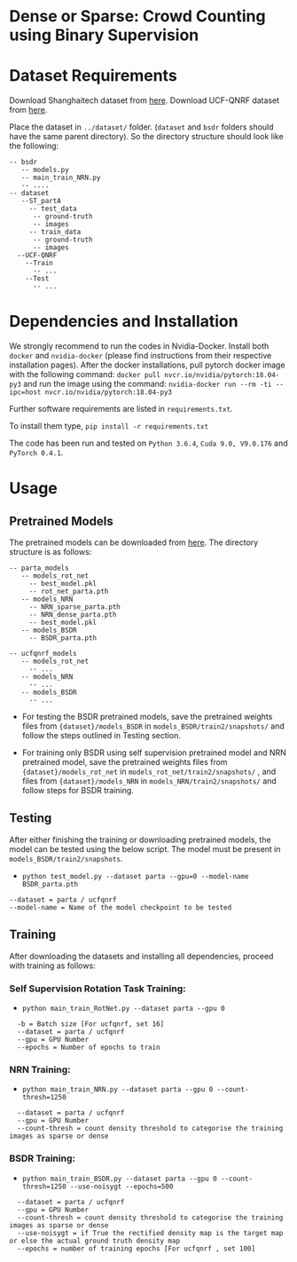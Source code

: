 # Dense or Sparse: Crowd Counting using Binary Supervision

# Dataset Requirements
Download Shanghaitech dataset from [here](https://github.com/desenzhou/ShanghaiTechDataset).
Download UCF-QNRF dataset from [here](http://crcv.ucf.edu/data/ucf-qnrf/).

Place the dataset in `../dataset/` folder. (`dataset` and `bsdr` folders should have the same parent directory). So the directory structure should look like the following:

```
-- bsdr
   -- models.py
   -- main_train_NRN.py
   -- ....
-- dataset
   --ST_partA
     -- test_data
      -- ground-truth
      -- images
     -- train_data
      -- ground-truth
      -- images
  --UCF-QNRF
    --Train
      -- ...
    --Test
      -- ...
```

# Dependencies and Installation
We strongly recommend to run the codes in Nvidia-Docker. Install both `docker` and `nvidia-docker` (please find instructions from their respective installation pages).
After the docker installations, pull pytorch docker image with the following command:
`docker pull nvcr.io/nvidia/pytorch:18.04-py3`
and run the image using the command:
`nvidia-docker run --rm -ti --ipc=host nvcr.io/nvidia/pytorch:18.04-py3`

Further software requirements are listed in `requirements.txt`. 

To install them type, `pip install -r requirements.txt`

The code has been run and tested on `Python 3.6.4`, `Cuda 9.0, V9.0.176` and `PyTorch 0.4.1`. 

# Usage

## Pretrained Models

The pretrained models can be downloaded from [here](https://drive.google.com/drive/folders/1ND1I3d2r0ny5YRWYc4GMQKifntXCDPJg?usp=sharing). The directory structure is as follows:

```
-- parta_models
   -- models_rot_net
     -- best_model.pkl
     -- rot_net_parta.pth
   -- models_NRN
     -- NRN_sparse_parta.pth
     -- NRN_dense_parta.pth
     -- best_model.pkl
   -- models_BSDR
     -- BSDR_parta.pth
     
-- ucfqnrf_models
   -- models_rot_net
     -- ...
   -- models_NRN
     -- ...
   -- models_BSDR
     -- ...
```

* For testing the BSDR pretrained models, save the pretrained weights files from `{dataset}/models_BSDR` in `models_BSDR/train2/snapshots/` and follow the steps outlined in Testing section.

* For training only BSDR using self supervision pretrained model and NRN pretrained model, save the pretrained weights files from `{dataset}/models_rot_net` in `models_rot_net/train2/snapshots/` , and files from `{dataset}/models_NRN` in `models_NRN/train2/snapshots/` and follow steps for BSDR training.

## Testing

After either finishing the training or downloading pretrained models, the model can be tested using the below script.
The model must be present in `models_BSDR/train2/snapshots`.

* `python test_model.py --dataset parta --gpu=0 --model-name BSDR_parta.pth `
```
--dataset = parta / ucfqnrf
--model-name = Name of the model checkpoint to be tested
```

## Training
After downloading the datasets and installing all dependencies, proceed with training as follows:

### Self Supervision Rotation Task Training:
* `python main_train_RotNet.py --dataset parta --gpu 0`
```
  -b = Batch size [For ucfqnrf, set 16]
  --dataset = parta / ucfqnrf
  --gpu = GPU Number
  --epochs = Number of epochs to train
```
### NRN Training:
* `python main_train_NRN.py --dataset parta --gpu 0 --count-thresh=1250`
```
  --dataset = parta / ucfqnrf
  --gpu = GPU Number
  --count-thresh = count density threshold to categorise the training images as sparse or dense
```
### BSDR Training:
* `python main_train_BSDR.py --dataset parta --gpu 0 --count-thresh=1250 --use-noisygt --epochs=500`
```
  --dataset = parta / ucfqnrf
  --gpu = GPU Number
  --count-thresh = count density threshold to categorise the training images as sparse or dense
  --use-noisygt = if True the rectified density map is the target map or else the actual ground truth density map
  --epochs = number of training epochs [For ucfqnrf , set 100]
```
